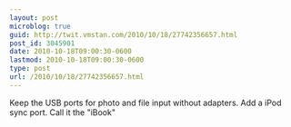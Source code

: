```yaml
---
layout: post
microblog: true
guid: http://twit.vmstan.com/2010/10/18/27742356657.html
post_id: 3045901
date: 2010-10-18T09:00:30-0600
lastmod: 2010-10-18T09:00:30-0600
type: post
url: /2010/10/18/27742356657.html
---
```

Keep the USB ports for photo and file input without adapters. Add a iPod sync port. Call it the "iBook"

